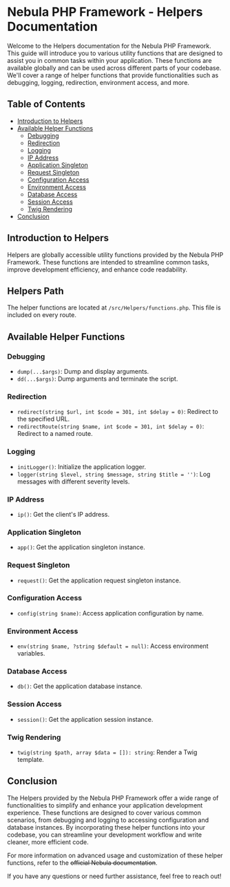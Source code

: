 # Nebula PHP Framework - Helpers Documentation

Welcome to the Helpers documentation for the Nebula PHP Framework. This guide will introduce you to various utility functions that are designed to assist you in common tasks within your application. These functions are available globally and can be used across different parts of your codebase. We'll cover a range of helper functions that provide functionalities such as debugging, logging, redirection, environment access, and more.

## Table of Contents

- [Introduction to Helpers](#introduction-to-helpers)
- [Available Helper Functions](#available-helper-functions)
  - [Debugging](#debugging)
  - [Redirection](#redirection)
  - [Logging](#logging)
  - [IP Address](#ip-address)
  - [Application Singleton](#application-singleton)
  - [Request Singleton](#request-singleton)
  - [Configuration Access](#configuration-access)
  - [Environment Access](#environment-access)
  - [Database Access](#database-access)
  - [Session Access](#session-access)
  - [Twig Rendering](#twig-rendering)
- [Conclusion](#conclusion)

## Introduction to Helpers

Helpers are globally accessible utility functions provided by the Nebula PHP Framework. These functions are intended to streamline common tasks, improve development efficiency, and enhance code readability.

## Helpers Path

The helper functions are located at `/src/Helpers/functions.php`. This file is included on every route.

## Available Helper Functions

### Debugging

- `dump(...$args)`: Dump and display arguments.
- `dd(...$args)`: Dump arguments and terminate the script.

### Redirection

- `redirect(string $url, int $code = 301, int $delay = 0)`: Redirect to the specified URL.
- `redirectRoute(string $name, int $code = 301, int $delay = 0)`: Redirect to a named route.

### Logging

- `initLogger()`: Initialize the application logger.
- `logger(string $level, string $message, string $title = '')`: Log messages with different severity levels.

### IP Address

- `ip()`: Get the client's IP address.

### Application Singleton

- `app()`: Get the application singleton instance.

### Request Singleton

- `request()`: Get the application request singleton instance.

### Configuration Access

- `config(string $name)`: Access application configuration by name.

### Environment Access

- `env(string $name, ?string $default = null)`: Access environment variables.

### Database Access

- `db()`: Get the application database instance.

### Session Access

- `session()`: Get the application session instance.

### Twig Rendering

- `twig(string $path, array $data = []): string`: Render a Twig template.

## Conclusion

The Helpers provided by the Nebula PHP Framework offer a wide range of functionalities to simplify and enhance your application development experience. These functions are designed to cover various common scenarios, from debugging and logging to accessing configuration and database instances. By incorporating these helper functions into your codebase, you can streamline your development workflow and write cleaner, more efficient code.

For more information on advanced usage and customization of these helper functions, refer to the <s>official Nebula documentation</s>.

If you have any questions or need further assistance, feel free to reach out!
